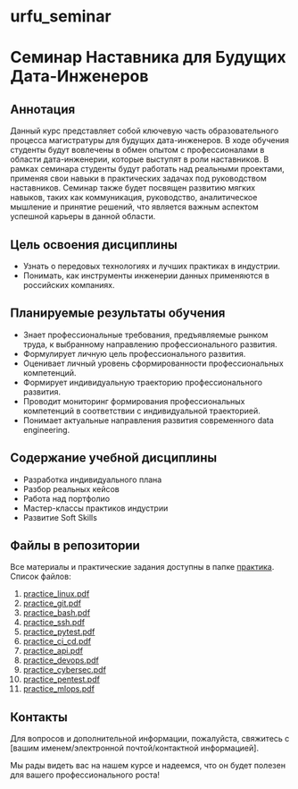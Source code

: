 # urfu_seminar

# Семинар Наставника для Будущих Дата-Инженеров

## Аннотация
Данный курс представляет собой ключевую часть образовательного процесса магистратуры для будущих дата-инженеров. В ходе обучения студенты будут вовлечены в обмен опытом с профессионалами в области дата-инженерии, которые выступят в роли наставников. В рамках семинара студенты будут работать над реальными проектами, применяя свои навыки в практических задачах под руководством наставников. Семинар также будет посвящен развитию мягких навыков, таких как коммуникация, руководство, аналитическое мышление и принятие решений, что является важным аспектом успешной карьеры в данной области.

## Цель освоения дисциплины
- Узнать о передовых технологиях и лучших практиках в индустрии.
- Понимать, как инструменты инженерии данных применяются в российских компаниях.

## Планируемые результаты обучения
- Знает профессиональные требования, предъявляемые рынком труда, к выбранному направлению профессионального развития.
- Формулирует личную цель профессионального развития.
- Оценивает личный уровень сформированности профессиональных компетенций.
- Формирует индивидуальную траекторию профессионального развития.
- Проводит мониторинг формирования профессиональных компетенций в соответствии с индивидуальной траекторией.
- Понимает актуальные направления развития современного data engineering.

## Содержание учебной дисциплины
- Разработка индивидуального плана
- Разбор реальных кейсов
- Работа над портфолио
- Мастер-классы практиков индустрии
- Развитие Soft Skills

## Файлы в репозитории
Все материалы и практические задания доступны в папке [практика](Практика). Список файлов:

1. [practice_linux.pdf](Практика/1.practice_linux.pdf)
2. [practice_git.pdf](Практика/2.parctice_git.pdf)
3. [practice_bash.pdf](Практика/3.practice_bash.pdf)
4. [practice_ssh.pdf](Практика/4.practice_ssh.pdf)
5. [practice_pytest.pdf](Практика/5.practice_pytest.pdf)
6. [practice_ci_cd.pdf](Практика/6.practice_ci_cd.pdf)
7. [practice_api.pdf](Практика/7.practice_api.pdf)
8. [practice_devops.pdf](Практика/8.practice_devops.pdf)
9. [practice_cybersec.pdf](Практика/9.practice_cybersec.pdf)
10. [practice_pentest.pdf](Практика/10.practice_pentest.pdf)
11. [practice_mlops.pdf](Практика/11.practice_mlops.pdf)

## Контакты
Для вопросов и дополнительной информации, пожалуйста, свяжитесь с [вашим именем/электронной почтой/контактной информацией].

Мы рады видеть вас на нашем курсе и надеемся, что он будет полезен для вашего профессионального роста!
